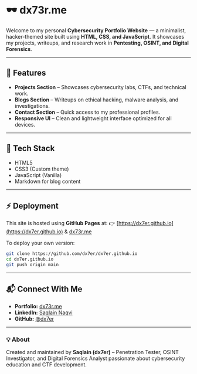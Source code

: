 # 🕶️ dx73r.me

Welcome to my personal **Cybersecurity Portfolio Website** — a minimalist, hacker-themed site built using **HTML, CSS, and JavaScript**. It showcases my projects, writeups, and research work in **Pentesting, OSINT, and Digital Forensics**.

---

## 🚀 Features

* **Projects Section** – Showcases cybersecurity labs, CTFs, and technical work.
* **Blogs Section** – Writeups on ethical hacking, malware analysis, and investigations.
* **Contact Section** – Quick access to my professional profiles.
* **Responsive UI** – Clean and lightweight interface optimized for all devices.

---

## 🧠 Tech Stack

* HTML5
* CSS3 (Custom theme)
* JavaScript (Vanilla)
* Markdown for blog content

---

## ⚡ Deployment

This site is hosted using **GitHub Pages** at:
👉 [https://dx7er.github.io](https://dx7er.github.io) & [dx73r.me](https://dx73r.me) 

To deploy your own version:

```bash
git clone https://github.com/dx7er/dx7er.github.io
cd dx7er.github.io
git push origin main
```

---

## 📬 Connect With Me

* **Portfolio:** [dx73r.me](https://dx73r.me)
* **LinkedIn:** [Saqlain Naqvi](https://linkedin.com/in/saqlain-naqvi)
* **GitHub:** [@dx7er](https://github.com/dx7er)

---

### 💡 About

Created and maintained by **Saqlain (dx7er)** – Penetration Tester, OSINT Investigator, and Digital Forensics Analyst passionate about cybersecurity education and CTF development.
